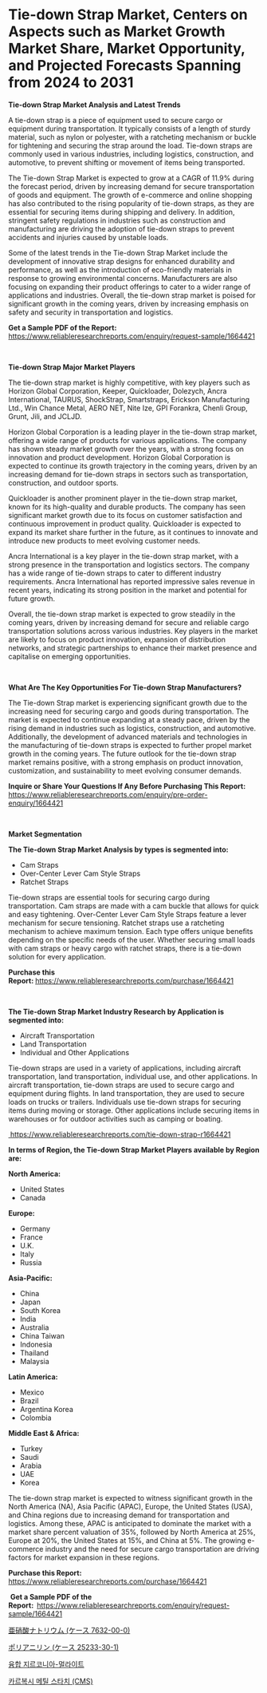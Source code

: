 <p><h1>Tie-down Strap Market, Centers on Aspects such as Market Growth Market Share, Market Opportunity, and Projected Forecasts Spanning from 2024 to 2031</h1></p><p><strong>Tie-down Strap Market Analysis and Latest Trends</strong></p>
<p><p>A tie-down strap is a piece of equipment used to secure cargo or equipment during transportation. It typically consists of a length of sturdy material, such as nylon or polyester, with a ratcheting mechanism or buckle for tightening and securing the strap around the load. Tie-down straps are commonly used in various industries, including logistics, construction, and automotive, to prevent shifting or movement of items being transported.</p><p>The Tie-down Strap Market is expected to grow at a CAGR of 11.9% during the forecast period, driven by increasing demand for secure transportation of goods and equipment. The growth of e-commerce and online shopping has also contributed to the rising popularity of tie-down straps, as they are essential for securing items during shipping and delivery. In addition, stringent safety regulations in industries such as construction and manufacturing are driving the adoption of tie-down straps to prevent accidents and injuries caused by unstable loads.</p><p>Some of the latest trends in the Tie-down Strap Market include the development of innovative strap designs for enhanced durability and performance, as well as the introduction of eco-friendly materials in response to growing environmental concerns. Manufacturers are also focusing on expanding their product offerings to cater to a wider range of applications and industries. Overall, the tie-down strap market is poised for significant growth in the coming years, driven by increasing emphasis on safety and security in transportation and logistics.</p></p>
<p><strong>Get a Sample PDF of the Report:&nbsp;</strong> <a href="https://www.reliableresearchreports.com/enquiry/request-sample/1664421">https://www.reliableresearchreports.com/enquiry/request-sample/1664421</a></p>
<p>&nbsp;</p>
<p><strong>Tie-down Strap Major Market Players</strong></p>
<p><p>The tie-down strap market is highly competitive, with key players such as Horizon Global Corporation, Keeper, Quickloader, Dolezych, Ancra International, TAURUS, ShockStrap, Smartstraps, Erickson Manufacturing Ltd., Win Chance Metal, AERO NET, Nite Ize, GPI Forankra, Chenli Group, Grunt, Jili, and JCLJD.</p><p>Horizon Global Corporation is a leading player in the tie-down strap market, offering a wide range of products for various applications. The company has shown steady market growth over the years, with a strong focus on innovation and product development. Horizon Global Corporation is expected to continue its growth trajectory in the coming years, driven by an increasing demand for tie-down straps in sectors such as transportation, construction, and outdoor sports.</p><p>Quickloader is another prominent player in the tie-down strap market, known for its high-quality and durable products. The company has seen significant market growth due to its focus on customer satisfaction and continuous improvement in product quality. Quickloader is expected to expand its market share further in the future, as it continues to innovate and introduce new products to meet evolving customer needs.</p><p>Ancra International is a key player in the tie-down strap market, with a strong presence in the transportation and logistics sectors. The company has a wide range of tie-down straps to cater to different industry requirements. Ancra International has reported impressive sales revenue in recent years, indicating its strong position in the market and potential for future growth.</p><p>Overall, the tie-down strap market is expected to grow steadily in the coming years, driven by increasing demand for secure and reliable cargo transportation solutions across various industries. Key players in the market are likely to focus on product innovation, expansion of distribution networks, and strategic partnerships to enhance their market presence and capitalise on emerging opportunities.</p></p>
<p>&nbsp;</p>
<p><strong>What Are The Key Opportunities For Tie-down Strap Manufacturers?</strong></p>
<p><p>The Tie-down Strap market is experiencing significant growth due to the increasing need for securing cargo and goods during transportation. The market is expected to continue expanding at a steady pace, driven by the rising demand in industries such as logistics, construction, and automotive. Additionally, the development of advanced materials and technologies in the manufacturing of tie-down straps is expected to further propel market growth in the coming years. The future outlook for the tie-down strap market remains positive, with a strong emphasis on product innovation, customization, and sustainability to meet evolving consumer demands.</p></p>
<p><strong>Inquire or Share Your Questions If Any Before Purchasing This Report:</strong> <a href="https://www.reliableresearchreports.com/enquiry/pre-order-enquiry/1664421">https://www.reliableresearchreports.com/enquiry/pre-order-enquiry/1664421</a></p>
<p>&nbsp;</p>
<p><strong>Market Segmentation</strong></p>
<p><strong>The Tie-down Strap Market Analysis by types is segmented into:</strong></p>
<p><ul><li>Cam Straps</li><li>Over-Center Lever Cam Style Straps</li><li>Ratchet Straps</li></ul></p>
<p><p>Tie-down straps are essential tools for securing cargo during transportation. Cam straps are made with a cam buckle that allows for quick and easy tightening. Over-Center Lever Cam Style Straps feature a lever mechanism for secure tensioning. Ratchet straps use a ratcheting mechanism to achieve maximum tension. Each type offers unique benefits depending on the specific needs of the user. Whether securing small loads with cam straps or heavy cargo with ratchet straps, there is a tie-down solution for every application.</p></p>
<p><strong>Purchase this Report:&nbsp;</strong><a href="https://www.reliableresearchreports.com/purchase/1664421">https://www.reliableresearchreports.com/purchase/1664421</a></p>
<p>&nbsp;</p>
<p><strong>The Tie-down Strap Market Industry Research by Application is segmented into:</strong></p>
<p><ul><li>Aircraft Transportation</li><li>Land Transportation</li><li>Individual and Other Applications</li></ul></p>
<p><p>Tie-down straps are used in a variety of applications, including aircraft transportation, land transportation, individual use, and other applications. In aircraft transportation, tie-down straps are used to secure cargo and equipment during flights. In land transportation, they are used to secure loads on trucks or trailers. Individuals use tie-down straps for securing items during moving or storage. Other applications include securing items in warehouses or for outdoor activities such as camping or boating.</p></p>
<p><a href="https://www.reliableresearchreports.com/tie-down-strap-r1664421">&nbsp;https://www.reliableresearchreports.com/tie-down-strap-r1664421</a></p>
<p><strong>In terms of Region, the Tie-down Strap Market Players available by Region are:</strong></p>
<p>
    <p> <strong> North America: </strong>
        <ul>
            <li>United States</li>
            <li>Canada</li>
        </ul>
        </p> 
    <p> <strong> Europe: </strong>
        <ul>
            <li>Germany</li>
            <li>France</li>
            <li>U.K.</li>
            <li>Italy</li>
            <li>Russia</li>
        </ul>
        </p> 
    <p> <strong> Asia-Pacific: </strong>
        <ul>
            <li>China</li>
            <li>Japan</li>
            <li>South Korea</li>
            <li>India</li>
            <li>Australia</li>
            <li>China Taiwan</li>
            <li>Indonesia</li>
            <li>Thailand</li>
            <li>Malaysia</li>
        </ul>
        </p> 
    <p> <strong> Latin America: </strong>
        <ul>
            <li>Mexico</li>
            <li>Brazil</li>
            <li>Argentina Korea</li>
            <li>Colombia</li>
        </ul>
        </p> 
    <p> <strong> Middle East & Africa: </strong>
        <ul>
            <li>Turkey</li>
            <li>Saudi</li>
            <li>Arabia</li>
            <li>UAE</li>
            <li>Korea</li>
        </ul>
    </p>
    </p>
<p><p>The tie-down strap market is expected to witness significant growth in the North America (NA), Asia Pacific (APAC), Europe, the United States (USA), and China regions due to increasing demand for transportation and logistics. Among these, APAC is anticipated to dominate the market with a market share percent valuation of 35%, followed by North America at 25%, Europe at 20%, the United States at 15%, and China at 5%. The growing e-commerce industry and the need for secure cargo transportation are driving factors for market expansion in these regions.</p></p>
<p><strong>Purchase this Report: </strong><a href="https://www.reliableresearchreports.com/purchase/1664421">https://www.reliableresearchreports.com/purchase/1664421</a></p>
<p>&nbsp;<strong>Get a Sample PDF of the Report:&nbsp;&nbsp;</strong><a href="https://www.reliableresearchreports.com/enquiry/request-sample/1664421">https://www.reliableresearchreports.com/enquiry/request-sample/1664421</a></p>
<p><strong></strong></p>
<p><p><a href="https://github.com/MosesSpinka1914/Market-Research-Report-List-1/blob/main/122835096753.md">亜硝酸ナトリウム (ケース 7632-00-0)</a></p><p><a href="https://github.com/bevdtkn4419963/Market-Research-Report-List-2/blob/main/370767696752.md">ポリアニリン (ケース 25233-30-1)</a></p><p><a href="https://github.com/erwindropdead54/Market-Research-Report-List-1/blob/main/174324088365.md">융합 지르코니아-멀라이트</a></p><p><a href="https://github.com/alfitoms13/Market-Research-Report-List-1/blob/main/315042388366.md">카르복시 메틸 스타치 (CMS)</a></p></p>